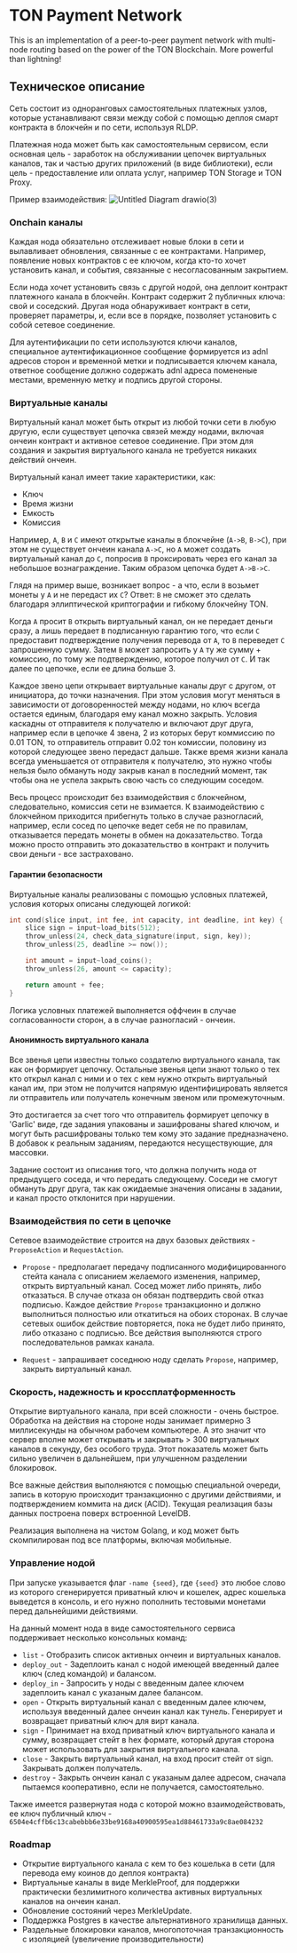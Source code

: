 # TON Payment Network

This is an implementation of a peer-to-peer payment network with multi-node routing based on the power of the TON Blockchain. More powerful than lightning!

## Техническое описание

Сеть состоит из одноранговых самостоятельных платежных узлов, которые устанавливают связи между собой с помощью деплоя смарт контракта в блокчейн и по сети, используя RLDP.

Платежная нода может быть как самостоятельным сервисом, если основная цель - заработок на обслуживании цепочек виртуальных каналов, так и частью других приложений (в виде библиотеки), если цель - предоставление или оплата услуг, например TON Storage и TON Proxy.

Пример взаимодействия: 
![Untitled Diagram drawio(3)](https://github.com/xssnick/ton-payment-network/assets/9332353/c127d64f-2f04-4e70-87e6-252d08d1ce47)


### Onchain каналы

Каждая нода обязательно отслеживает новые блоки в сети и вылавливает обновления, связанные с ее контрактами. Например, появление новых контрактов с ее ключом, когда кто-то хочет установить канал, и события, связанные с несогласованным закрытием.

Если нода хочет установить связь с другой нодой, она деплоит контракт платежного канала в блокчейн. Контракт содержит 2 публичных ключа: свой и соседский. Другая нода обнаруживает контракт в сети, проверяет параметры, и, если все в порядке, позволяет установить с собой сетевое соединение.

Для аутентификации по сети используются ключи каналов, специальное аутентификационное сообщение формируется из adnl адресов сторон и временной метки и подписывается ключем канала, ответное сообщение должно содержать adnl адреса помененые местами, временную метку и подпись другой стороны.

### Виртуальные каналы

Виртуальный канал может быть открыт из любой точки сети в любую другую, если существует цепочка связей между нодами, включая ончеин контракт и активное сетевое соединение. При этом для создания и закрытия виртуального канала не требуется никаких действий ончеин.

Виртуальный канал имеет такие характеристики, как: 
* Ключ
* Время жизни 
* Емкость
* Комиссия
  
Например, `A`, `B` и `C` имеют открытые каналы в блокчейне (`A->B`, `B->C`), при этом не существует ончеин канала `A->C`, но `A` может создать виртуальный канал до `C`, попросив `B` проксировать через его канал за небольшое вознаграждение. Таким образом цепочка будет `A->B->C`.

Глядя на пример выше, возникает вопрос - а что, если `B` возьмет монеты у `A` и не передаст их `C`? 
Ответ: `B` не сможет это сделать благодаря эллиптической криптографии и гибкому блокчейну TON.

Когда `A` просит `B` открыть виртуальный канал, он не передает деньги сразу, а лишь передает `B` подписанную гарантию того, что если `C` предоставит подтверждение получения перевода от `A`, то `B` переведет `C` запрошенную сумму. Затем `B` может запросить у `A` ту же сумму + комиссию, по тому же подтверждению, которое получил от `C`. И так далее по цепочке, если ее длина больше 3.

Каждое звено цепи открывает виртуальные каналы друг с другом, от инициатора, до точки назначения. При этом условия могут меняться в зависимости от договоренностей между нодами, но ключ всегда остается единым, благодаря ему канал можно закрыть. Условия каскадны от отправителя к получателю и включают друг друга, например если в цепочке 4 звена, 2 из которых берут коммиссию по 0.01 TON, то отправитель отправит 0.02 тон комиссии, половину из которой следующее звено передаст дальше. Также время жизни канала всегда уменьшается от отправителя к получателю, это нужно чтобы нельзя было обмануть ноду закрыв канал в последний момент, так чтобы она не успела закрыть свою часть со следующим соседом.

Весь процесс происходит без взаимодействия с блокчейном, следовательно, комиссия сети не взимается. К взаимодействию с блокчейном приходится прибегнуть только в случае разногласий, например, если сосед по цепочке ведет себя не по правилам, отказывается передать монеты в обмен на доказательство. Тогда можно просто отправить это доказательство в контракт и получить свои деньги - все застраховано.

#### Гарантии безопасности

Виртуальные каналы реализованы с помощью условных платежей, условия которых описаны следующей логикой:
```c
int cond(slice input, int fee, int capacity, int deadline, int key) {
    slice sign = input~load_bits(512);
    throw_unless(24, check_data_signature(input, sign, key));
    throw_unless(25, deadline >= now());

    int amount = input~load_coins();
    throw_unless(26, amount <= capacity);

    return amount + fee;
}
```

Логика условных платежей выполняется оффчеин в случае согласованности сторон, а в случае разногласий - ончеин.

#### Анонимность виртуального канала

Все звенья цепи известны только создателю виртуального канала, так как он формирует цепочку. Остальные звенья цепи знают только о тех кто открыл канал с ними и о тех с кем нужно открыть виртуальный канал им, при этом не получится напрямую идентифицировать является ли отправитель или получатель конечным звеном или промежуточным.

Это достигается за счет того что отправитель формирует цепочку в 'Garlic' виде, где задания упакованы и зашифрованы shared ключом, и могут быть расшифрованы только тем кому это задание предназначено. В добавок к реальным заданиям, передаются несуществующие, для массовки.

Задание состоит из описания того, что должна получить нода от предыдущего соседа, и что передать следующему. Соседи не смогут обмануть друг друга, так как ожидаемые значения описаны в задании, и канал просто отклонится при нарушении. 

### Взаимодействия по сети в цепочке

Сетевое взаимодействие строится на двух базовых действиях - `ProposeAction` и `RequestAction`.

* `Propose` - предполагает передачу подписанного модифицированного стейта канала с описанием желаемого изменения, например, открыть виртуальный канал. Сосед может либо принять, либо отказаться. В случае отказа он обязан подтвердить свой отказ подписью. Каждое действие `Propose` транзакционно и должно выполниться полностью или откатиться на обоих сторонах. В случае сетевых ошибок действие повторяется, пока не будет либо принято, либо отказано с подписью. Все действия выполняются строго последовательнов рамках канала. 

* `Request` - запрашивает соседнюю ноду сделать `Propose`, например, закрыть виртуальный канал.

### Скорость, надежность и кроссплатформенность

Открытие виртуального канала, при всей сложности - очень быстрое. Обработка на действия на стороне ноды занимает примерно 3 миллисекунды на обычном рабочем компьютере. А это значит что сервер вполне может открывать и закрывать > 300 виртуальных каналов в секунду, без особого труда. Этот показатель может быть сильно увеличен в дальнейшем, при улучшенном разделении блокировок.

Все важные действия выполняются с помощью специальной очереди, запись в которую происходит транзакционно с другими действиями, и подтверждением коммита на диск (ACID). Текущая реализация базы данных построена поверх встроенной LevelDB. 

Реализация выполнена на чистом Golang, и код может быть скомпилирован под все платформы, включая мобильные.

### Управление нодой

При запуске указывается флаг `-name {seed}`, где `{seed}` это любое слово из которого сгенерируется приватный ключ и кошелек, адрес кошелька выведется в консоль, и его нужно пополнить тестовыми монетами перед дальнейшими действиями.

На данный момент нода в виде самостоятельного сервиса поддерживает несколько консольных команд:

* `list` - Отобразить список активных ончеин и виртуальных каналов.
* `deploy_out` - Задеплоить канал с нодой имеющей введенный далее ключ (след командой) и балансом.
* `deploy_in` - Запросить у ноды с введенным далее ключем задеплоить канал с указаным далее балансом.
* `open` - Открыть виртуальный канал с введенным далее ключем, используя введенный далее ончеин канал как тунель. Генерирует и возвращает приватный ключ для вирт канала.
* `sign` - Принимает на вход приватный ключ виртуального канала и сумму, возвращает стейт в hex формате, который другая сторона может использовать для закрытия виртуального канала.
* `close` - Закрыть виртуальный канал, на вход просит стейт от sign. Закрывать должен получатель.
* `destroy` - Закрыть ончеин канал с указаным далее адресом, сначала пытаемся кооперативно, если не получается, самостоятельно.

Также имеется развернутая нода с которой можно взаимодействовать, ее ключ публичный ключ - `6504e4cffb6c13cabebbb6e33be9168a40900595ea1d88461733a9c8ae084232`

### Roadmap

* Открытие виртуального канала с кем то без кошелька в сети (для перевода ему коинов до деплоя контракта)
* Виртуальные каналы в виде MerkleProof, для поддержки практически безлимитного количества активных виртуальных каналов на ончеин канал.
* Обновление состояний через MerkleUpdate.
* Поддержка Postgres в качестве альтернативного хранилища данных.
* Раздельные блокировки каналов, многопоточная транзакционность с изоляцией (увеличение производительности)
